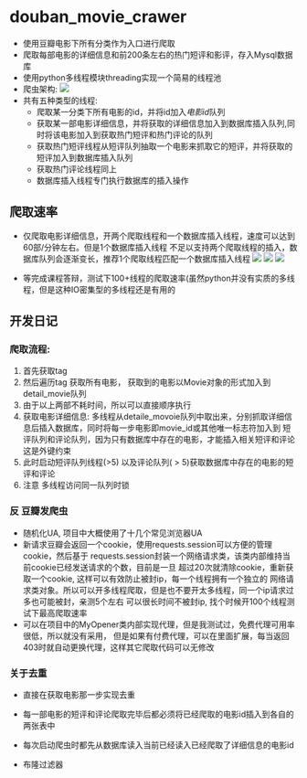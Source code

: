 # douban_movie_crawer

* 使用豆瓣电影下所有分类作为入口进行爬取
* 爬取每部电影的详细信息和前200条左右的热门短评和影评，存入Mysql数据库
* 使用python多线程模块threading实现一个简易的线程池
* 爬虫架构:
![](https://ws3.sinaimg.cn/large/006tNbRwgy1fyr3mj5d8fj31740tsq6x.jpg)
* 共有五种类型的线程:
    * 爬取某一分类下所有电影的id，并将id加入*电影id*队列
    * 获取某一部电影详细信息，并将获取的详细信息加入到数据库插入队列,同时将该电影加入到获取热门短评和热门评论的队列
    * 获取热门短评线程从短评队列抽取一个电影来抓取它的短评，并将获取的短评加入到数据库插入队列
    * 获取热门评论线程同上
    * 数据库插入线程专门执行数据库的插入操作
    
    
    
## 爬取速率
* 仅爬取电影详细信息，开两个爬取线程和一个数据库插入线程，速度可以达到60部/分钟左右。但是1个数据库插入线程
不足以支持两个爬取线程的插入，数据库队列会逐渐变长，推荐1个爬取线程匹配一个数据库插入线程
![](https://ws3.sinaimg.cn/large/006tNbRwgy1fyr3guoedaj30uk0u0gq3.jpg)
![](https://ws2.sinaimg.cn/large/006tNbRwgy1fyr3h5v4skj30u00vwte0.jpg)
![](https://ws2.sinaimg.cn/large/006tNbRwgy1fyr3ho30jkj31p40iudqh.jpg)

* 等完成课程答辩，测试下100+线程的爬取速率(虽然python并没有实质的多线程，但是这种IO密集型的多线程还是有用的

## 开发日记
### 爬取流程:
1. 首先获取tag
2. 然后遍历tag 获取所有电影， 获取到的电影以Movie对象的形式加入到detail_movie队列
3. 由于以上两部不耗时间，所以可以直接顺序执行
4. 获取电影详细信息: 多线程从detaile_movoie队列中取出来，分别抓取详细信息后插入数据库，同时将每一步电影即movie_id或其他唯一标志符加入到
    短评队列和评论队列，因为只有数据库中存在的电影，才能插入相关短评和评论这是外键约束
5. 此时启动短评队列线程(>5) 以及评论队列( > 5)获取数据库中存在的电影的短评和评论
6. 注意 多线程访问同一队列时锁

### 反 豆瓣发爬虫
* 随机化UA, 项目中大概使用了十几个常见浏览器UA
* 新请求豆瓣会返回一个cookie，使用requests.session可以方便的管理cookie，然后基于
requests.session封装一个网络请求类，该类内部维持当前cookie已经发送请求的个数，目前是一旦
超过20次就清除cookie，重新获取一个cookie, 这样可以有效防止被封ip，每一个线程拥有一个独立的
网络请求类对象。所以可以开多线程爬取，但是也不要开太多线程，同一个ip请求过多也可能被封，亲测5个左右
可以很长时间不被封ip, 找个时候开100个线程测试下最高爬取速率
* 可以在项目中的MyOpener类内部实现代理，但是我测试过，免费代理可用率很低，所以就没有采用，
但是如果有付费代理，可以在里面扩展，每当返回403时就自动更换代理，这样其它爬取代码可以无修改

### 关于去重
* 直接在获取电影那一步实现去重

* 每一部电影的短评和评论爬取完毕后都必须将已经爬取的电影id插入到各自的两张表中

* 每次启动爬虫时都先从数据库读入当前已经读入已经爬取了详细信息的电影id
* 布隆过滤器
  
   
 
  
   